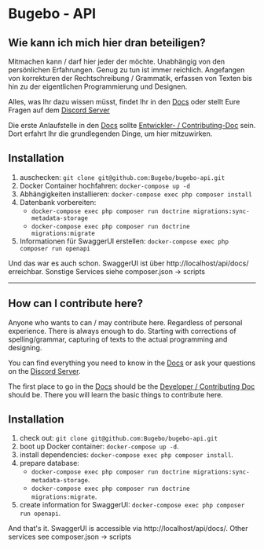 # Bugebo - API

## Wie kann ich mich hier dran beteiligen?

Mitmachen kann / darf hier jeder der möchte. Unabhängig von den persönlichen Erfahrungen.
Genug zu tun ist immer reichlich. Angefangen von korrekturen der Rechtschreibung / Grammatik, erfassen von Texten
bis hin zu der eigentlichen Programmierung und Designen.

Alles, was Ihr dazu wissen müsst, findet Ihr in den [Docs](https://github.com/Bugebo/bugebo-api/blob/master/docs/README.md)
oder stellt Eure Fragen auf dem [Discord Server](https://discord.gg/5BUFEJBBdW)

Die erste Anlaufstelle in den [Docs](https://github.com/Bugebo/bugebo-api/blob/master/docs/README.md) sollte [Entwickler- / Contributing-Doc](https://github.com/Bugebo/bugebo-api/blob/master/docs/contributing/README.md)
sein. Dort erfahrt Ihr die grundlegenden Dinge, um hier mitzuwirken.

## Installation

1. auschecken: `git clone git@github.com:Bugebo/bugebo-api.git`
2. Docker Container hochfahren: `docker-compose up -d`
3. Abhängigkeiten installieren: `docker-compose exec php composer install`
4. Datenbank vorbereiten:
   - `docker-compose exec php composer run doctrine migrations:sync-metadata-storage`
   - `docker-compose exec php composer run doctrine migrations:migrate`
5. Informationen für SwaggerUI erstellen: `docker-compose exec php composer run openapi`

Und das war es auch schon. SwaggerUI ist über http://localhost/api/docs/ erreichbar.
Sonstige Services siehe composer.json -> scripts

---

## How can I contribute here?

Anyone who wants to can / may contribute here. Regardless of personal experience.
There is always enough to do. Starting with corrections of spelling/grammar, capturing of texts
to the actual programming and designing.

You can find everything you need to know in the [Docs](https://github.com/Bugebo/bugebo-api/blob/master/docs/README.md)
or ask your questions on the [Discord Server](https://discord.gg/5BUFEJBBdW).

The first place to go in the [Docs](https://github.com/Bugebo/bugebo-api/blob/master/docs/README.md) should be the [Developer / Contributing Doc](https://github.com/Bugebo/bugebo-api/blob/master/docs/contributing/README.md)
should be. There you will learn the basic things to contribute here.

## Installation

1. check out: `git clone git@github.com:Bugebo/bugebo-api.git`
2. boot up Docker container: `docker-compose up -d`.
3. install dependencies: `docker-compose exec php composer install`.
4. prepare database:
   - `docker-compose exec php composer run doctrine migrations:sync-metadata-storage`.
   - `docker-compose exec php composer run doctrine migrations:migrate`.
5. create information for SwaggerUI: `docker-compose exec php composer run openapi`.

And that's it. SwaggerUI is accessible via http://localhost/api/docs/.
Other services see composer.json -> scripts
